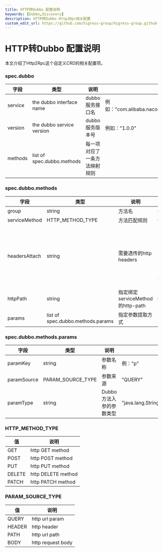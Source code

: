 ```yaml
---
title: HTTP转Dubbo 配置说明
keywords: [Dubbo,discovery]
description: HTTP转Dubbo Http2Rpc相关配置
custom_edit_url: https://github.com/higress-group/higress-group.github.io/blob/main/i18n/zh-cn/docusaurus-plugin-content-docs/current/user/dubbo-http2rpc.md
---
```


# HTTP转Dubbo 配置说明
本文介绍了Http2Rpc这个自定义CRD的相关配置项。
### spec.dubbo
| 字段         | 类型        |            说明              |             |
| ----------- | --------------------------- | ----------- | ----------- |
| service     | the dubbo interface name    | dubbo服务接口名 | 例如："com.alibaba.nacos.example.dubbo.service.DemoService" |
| version     | the dubbo service version   | dubbo服务版本号 | 例如："1.0.0" |
| methods     | list of spec.dubbo.methods | 每一项对应了一条方法映射规则 |  |

### spec.dubbo.methods
| 字段         | 类型        |            说明              |             |
| ----------- | --------------------------- | ----------- | ----------- |
| group                | string                  | 方法名                     | 例："dev" |
| serviceMethod        | HTTP_METHOD_TYPE             | 方法匹配规则               | 例："sayName" |
| headersAttach   | string | 需要透传的http headers | 1、空: 不设置表示不透传任何值;<br />2、*: 表示透传所有headers;<br /> 3、用英文逗号隔开需要透出的headers key: header-A,header-B,header-C,<br />|
| httpPath | string      | 指定绑定serviceMethod的http-path       | 例："/dubbo/hello" |
| params | list of spec.dubbo.methods.params   | 指定参数提取方式   |    |

### spec.dubbo.methods.params
| 字段         | 类型        |            说明              |             |
| ----------- | --------------------------- | ----------- | ----------- |
| paramKey    | string            | 参数名称         | 例："p" |
| paramSource | PARAM_SOURCE_TYPE       | 参数来源   |     "QUERY"       |
| paramType   | string |  Dubbo方法入参的参数类型  |  "java.lang.String"   |

### HTTP_METHOD_TYPE
| 值          | 说明                  |
| ----------- | -------------------- |
| GET         |  http GET method     |
| POST        |  http POST method    |
| PUT         |  http PUT method     |
| DELETE      |  http DELETE method  |
| PATCH       |  http PATCH method   |

### PARAM_SOURCE_TYPE
| 值          | 说明                 |
| ----------- | ------------------- |
| QUERY       |   http url param    |
| HEADER      |   http header       |
| PATH        |   http url path     |
| BODY        |   http request body |